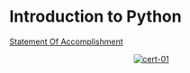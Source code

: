 # Introduction to Python

[Statement Of Accomplishment](https://www.datacamp.com/statement-of-accomplishment/course/a411a449ebee8465099b64550512196416d8257c)

 <p align='center'>
  <a href="#">
    <img src='https://github.com/mohd-faizy/DataScience-With-Python/blob/main/_Certificates/%5BCert%5D_01_Introduction%20to%20Python.jpg?raw=true' alt="cert-01">
  </a>
</p>
